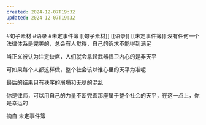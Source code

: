 ```yaml
---
created: 2024-12-07T19:32
updated: 2024-12-07T19:32
---
```

#句子素材 #语录 #未定事件簿 [[句子素材]]  [[语录]] [[未定事件簿]]
没有任何一个法律体系是完美的，总会有人觉得，自己的诉求不能得到满足

当正义被认为注定缺席，人们就会拿起武器捍卫内心的是非天平

可如果每个人都这样做，整个社会该以谁心里的天平为准呢

最后的结果只有秩序的崩塌和无尽的混乱

你是律师，可以用自己的力量不断完善那座属于整个社会的天平，在这一点上，你是幸运的

摘自 未定事件簿

